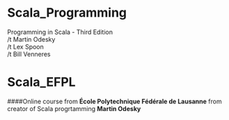 # Scala_Programming
Programming in Scala - Third Edition  
/t	Martin Odesky  
/t	Lex Spoon   
/t	Bill Venneres  

# Scala_EFPL

####Online course from **École Polytechnique Fédérale de Lausanne**
from creator of Scala progrtamming **Martin Odesky**
